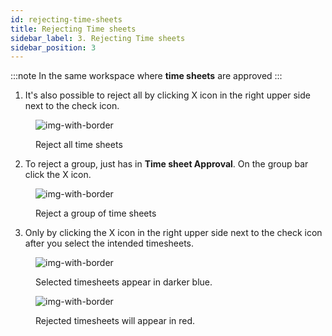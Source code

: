 ```yaml
---
id: rejecting-time-sheets
title: Rejecting Time sheets
sidebar_label: 3. Rejecting Time sheets
sidebar_position: 3
---
```


:::note
In the same workspace where **time sheets** are approved
:::

1. It's also possible to reject all by clicking X icon in the right upper side next to the check icon.

<figure>

![img-with-border](/img/responses/timesheets_reject_all_response.png)

<figcaption>Reject all time sheets</figcaption>
</figure>

2. To reject a group, just has in **Time sheet Approval**. On the group bar click the X icon.

<figure>

![img-with-border](/img/responses/timesheets_reject_group_response.png)

<figcaption>Reject a group of time sheets</figcaption>
</figure>

3. Only by clicking the X icon in the right upper side next to the check icon after you select the intended timesheets.

<figure>

![img-with-border](/img/responses/timesheets_reject_selected_response.png)

<figcaption>Selected timesheets appear in darker blue.</figcaption>
</figure>

<figure>

![img-with-border](/img/responses/timesheets_rejected_response.png)

<figcaption>Rejected timesheets will appear in red.</figcaption>
</figure>
